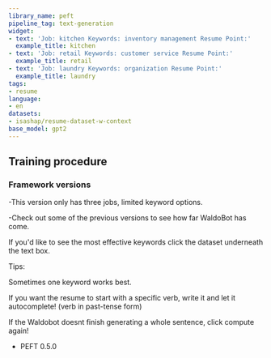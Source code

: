 ```yaml
---
library_name: peft
pipeline_tag: text-generation
widget:
- text: 'Job: kitchen Keywords: inventory management Resume Point:'
  example_title: kitchen
- text: 'Job: retail Keywords: customer service Resume Point:'
  example_title: retail
- text: 'Job: laundry Keywords: organization Resume Point:'
  example_title: laundry
tags:
- resume
language:
- en
datasets:
- isashap/resume-dataset-w-context
base_model: gpt2
---
```

## Training procedure

### Framework versions
-This version only has three jobs, limited keyword options. 

-Check out some of the previous versions to see how far WaldoBot has come.

If you'd like to see the most effective keywords click the dataset underneath the text box.

Tips: 

Sometimes one keyword works best. 

If you want the resume to start with a specific verb, write it and let it autocomplete! (verb in past-tense form) 

If the Waldobot doesnt finish generating a whole sentence, click compute again! 

- PEFT 0.5.0